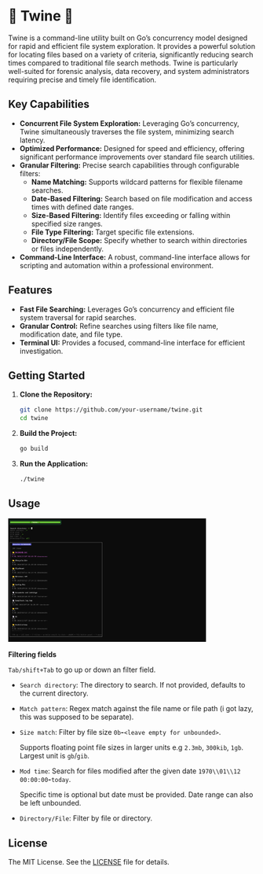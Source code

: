 # 🌳 Twine 🎄

Twine is a command-line utility built on Go’s concurrency model designed for rapid and efficient file system exploration. It provides a powerful solution for
locating files based on a variety of criteria, significantly reducing search times compared to traditional file search methods. Twine is particularly well-suited
for forensic analysis, data recovery, and system administrators requiring precise and timely file identification.

## Key Capabilities 

*   **Concurrent File System Exploration:** Leveraging Go’s concurrency, Twine simultaneously traverses the file system, minimizing search latency.
*   **Optimized Performance:** Designed for speed and efficiency, offering significant performance improvements over standard file search utilities.
*   **Granular Filtering:**  Precise search capabilities through configurable filters:
    *   **Name Matching:**  Supports wildcard patterns for flexible filename searches.
    *   **Date-Based Filtering:**  Search based on file modification and access times with defined date ranges.
    *   **Size-Based Filtering:**  Identify files exceeding or falling within specified size ranges.
    *   **File Type Filtering:**  Target specific file extensions.
    *   **Directory/File Scope:**  Specify whether to search within directories or files independently.
*   **Command-Line Interface:** A robust, command-line interface allows for scripting and automation within a professional environment.

## Features

*   **Fast File Searching:** Leverages Go’s concurrency and efficient file system traversal for rapid searches.
*   **Granular Control:**  Refine searches using filters like file name, modification date, and file type.
*   **Terminal UI:**  Provides a focused, command-line interface for efficient investigation.

## Getting Started

1.  **Clone the Repository:**

    ```bash
    git clone https://github.com/your-username/twine.git
    cd twine
    ```

2.  **Build the Project:**

    ```bash
    go build
    ```

3.  **Run the Application:**

    ```bash
    ./twine 
    ```

## Usage

<img src="image.png" width="80%" heigh="80%">

**Filtering fields**

`Tab/shift+Tab` to go up or down an filter field.

*   `Search directory`:  The directory to search.  If not provided, defaults to the current directory.
*   `Match pattern`:  Regex match against the file name or file path (i got lazy, this was supposed to be separate).
*   `Size match`:  Filter by file size `0b`**-**`<leave empty for unbounded>`.

    Supports floating point file sizes in larger units e.g `2.3mb`, `300kib`, `1gb`. Largest unit is `gb`/`gib`. 

*   `Mod time`:  Search for files modified after the given date `1970\\01\\12 00:00:00`**-**`today`.

    Specific time is optional but date must be provided. Date range can also be left unbounded.

*   `Directory/File`:  Filter by file or directory.

## License

The MIT License. See the [LICENSE](LICENSE) file for details.